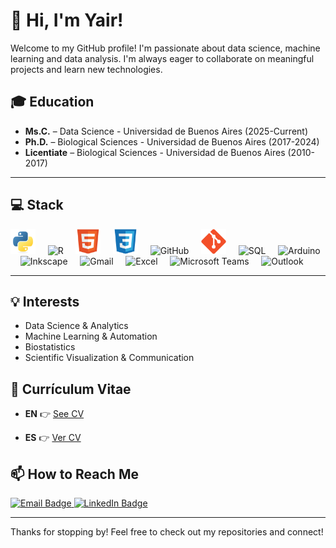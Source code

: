 # 👋 Hi, I'm Yair!
Welcome to my GitHub profile! I'm passionate about data science, machine learning and data analysis. I'm always eager to collaborate on meaningful projects and learn new technologies.

## 🎓 Education
- **Ms.C.** – Data Science - Universidad de Buenos Aires (2025-Current)
- **Ph.D.** – Biological Sciences - Universidad de Buenos Aires (2017-2024)
- **Licentiate** – Biological Sciences - Universidad de Buenos Aires (2010-2017)

---

## 💻 Stack
<p>

  <!-- Python -->
  <img src="https://raw.githubusercontent.com/devicons/devicon/master/icons/python/python-original.svg" alt="Python" title="Python" width="40" height="40" />
  &nbsp;&nbsp;&nbsp;

  <!-- R -->
  <img src="https://cdn.jsdelivr.net/gh/devicons/devicon@latest/icons/rstudio/rstudio-original.svg" alt="R" title="R" width="40" height="40" />
  &nbsp;&nbsp;&nbsp;
  <!-- HTML y CSS--> 
  <img src="https://raw.githubusercontent.com/devicons/devicon/master/icons/html5/html5-original.svg" alt="HTML5" title="HTML5" width="40" height="40" />
  &nbsp;&nbsp;&nbsp;
  
  <img src="https://raw.githubusercontent.com/devicons/devicon/master/icons/css3/css3-original.svg" alt="CSS3" title="CSS3"  width="40" height="40" />
  &nbsp;&nbsp;&nbsp;

  <!-- GitHub -->
          
  <img src="https://cdn.jsdelivr.net/gh/devicons/devicon@latest/icons/github/github-original.svg"  alt="GitHub" title="GitHub" width="40" height="40" />
  &nbsp;&nbsp;&nbsp;

  <!-- Git -->
  <img src="https://raw.githubusercontent.com/devicons/devicon/master/icons/git/git-original.svg" alt="Git" title="Git" width="40" height="40" />
  &nbsp;&nbsp;&nbsp;

  <!-- SQL -->
  <img src="https://cdn.jsdelivr.net/gh/devicons/devicon@latest/icons/azuresqldatabase/azuresqldatabase-original.svg" alt="SQL" title="SQL" width="40" height="40" />
  &nbsp;&nbsp;&nbsp;

  <!-- Arduino-->
  <img src="https://cdn.jsdelivr.net/gh/devicons/devicon@latest/icons/arduino/arduino-original.svg" alt="Arduino" title="Arduino" width="40" height="40" />
  &nbsp;&nbsp;&nbsp;

  <!-- Inkscape -->
  <img src="https://cdn.jsdelivr.net/gh/devicons/devicon@latest/icons/inkscape/inkscape-original.svg" alt="Inkscape" title="Inkscape" width="40" height="40"/>
  &nbsp;&nbsp;&nbsp;

  <!-- Gmail -->
  <img src="https://cdn-icons-png.flaticon.com/512/281/281769.png" alt="Gmail" title="Gmail" width="40" height="40" />
  &nbsp;&nbsp;&nbsp;

  <!-- Excel -->
  <img src="https://cdn-icons-png.flaticon.com/512/732/732220.png" alt="Excel" title="Excel" width="40" height="40" />
  &nbsp;&nbsp;&nbsp;

  <!-- Microsoft Teams -->
  <img src="https://cdn-icons-png.flaticon.com/512/906/906349.png" alt="Microsoft Teams" title="Microsoft Teams" width="40" height="40" />
  &nbsp;&nbsp;&nbsp;

  <!-- Outlook -->
  <img src="https://cdn-icons-png.flaticon.com/512/732/732223.png" alt="Outlook" title="Outlook" width="40" height="40" />
</p>




---

## 💡 Interests
- Data Science & Analytics
- Machine Learning & Automation
- Biostatistics
- Scientific Visualization & Communication


## 📄 Currículum Vitae

- **EN** 👉 [See CV](https://github.com/ybarnatan/ybarnatan/raw/main/CV_Yair_Barnatan_EN_Jul_2025.pdf)

- **ES** 👉 [Ver CV](https://github.com/ybarnatan/ybarnatan/raw/main/CV_Yair_Barnatan_ES_Jul_2025.pdf)


## 📫 How to Reach Me

<p align="left">
  <a href="mailto:ybbarnatan@gmail.com">
    <img src="https://img.shields.io/badge/Email-D14836?style=for-the-badge&logo=gmail&logoColor=white" alt="Email Badge"/>
  </a>
  <a href="https://www.linkedin.com/in/yair-barnatan/" target="_blank">
    <img src="https://img.shields.io/badge/LinkedIn-0A66C2?style=for-the-badge&logo=linkedin&logoColor=white" alt="LinkedIn Badge"/>
  </a>
</p>


---

Thanks for stopping by! Feel free to check out my repositories and connect!
